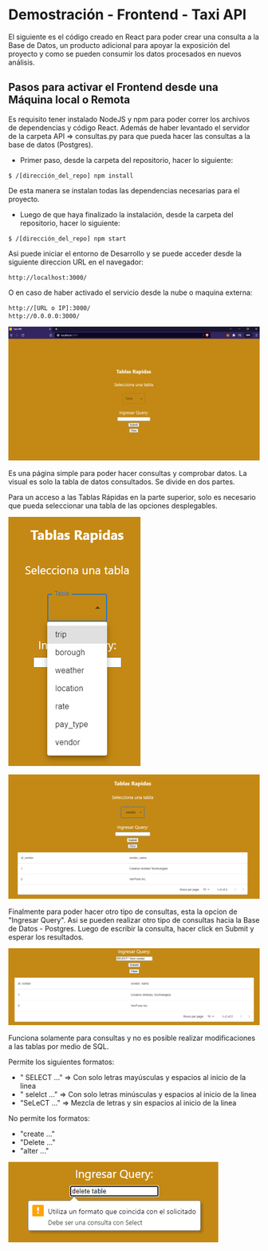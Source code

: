 # Demostración - Frontend - Taxi API

El siguiente es el código creado en React para poder crear una consulta a la Base de Datos, un producto adicional para apoyar la exposición del proyecto y como se pueden consumir los datos procesados en nuevos análisis.

## Pasos para activar el Frontend desde una Máquina local o Remota

Es requisito tener instalado NodeJS y npm para poder correr los archivos de dependencias y código React. Además de haber levantado el servidor de la carpeta API => consultas.py para que pueda hacer las consultas a la base de datos (Postgres).

- Primer paso, desde la carpeta del repositorio, hacer lo siguiente:

``` CMD
$ /[dirección_del_repo] npm install
```

De esta manera se instalan todas las dependencias necesarias para el proyecto.

- Luego de que haya finalizado la instalación, desde la carpeta del repositorio, hacer lo siguiente:

``` CMD
$ /[dirección_del_repo] npm start
```

Asi puede iniciar el entorno de Desarrollo y se puede acceder desde la siguiente direccion URL en el navegador:

``` CMD
http://localhost:3000/
```

O en caso de haber activado el servicio desde la nube o maquina externa:

``` CMD
http://[URL o IP]:3000/
http://0.0.0.0:3000/
```

![main](./images/main.png)

Es una página simple para poder hacer consultas y comprobar datos. La visual es solo la tabla de datos consultados. Se divide en dos partes.

Para un acceso a las Tablas Rápidas en la parte superior, solo es necesario que pueda seleccionar una tabla de las opciones desplegables.

![main](./images/quick_table.png)

![main](./images/quick_table_1.png)

Finalmente para poder hacer otro tipo de consultas, esta la opcion de "Ingresar Query". Asi se pueden realizar otro tipo de consultas hacia la Base de Datos - Postgres. Luego de escribir la consulta, hacer click en Submit y esperar los resultados.

![main](./images/query_1.png)

Funciona solamente para consultas y no es posible realizar modificaciones a las tablas por medio de SQL.

Permite los siguientes formatos:

- "  SELECT ..." => Con solo letras mayúsculas y espacios al inicio de la linea
- " selelct ..." => Con solo letras minúsculas y espacios al inicio de la linea
- "SeLeCT ..."   => Mezcla de letras y sin espacios al inicio de la linea

No permite los formatos:

- "create ..."
- "Delete ..."
- "alter ..."

![main](./images/query_2.png)
